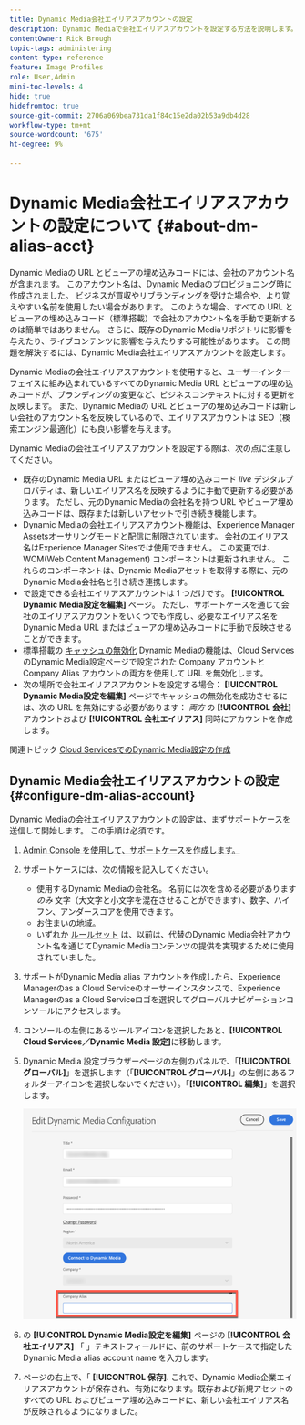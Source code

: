 ```yaml
---
title: Dynamic Media会社エイリアスアカウントの設定
description: Dynamic Mediaで会社エイリアスアカウントを設定する方法を説明します。
contentOwner: Rick Brough
topic-tags: administering
content-type: reference
feature: Image Profiles
role: User,Admin
mini-toc-levels: 4
hide: true
hidefromtoc: true
source-git-commit: 2706a069bea731da1f84c15e2da02b53a9db4d28
workflow-type: tm+mt
source-wordcount: '675'
ht-degree: 9%

---
```


# Dynamic Media会社エイリアスアカウントの設定について {#about-dm-alias-acct}

Dynamic Mediaの URL とビューアの埋め込みコードには、会社のアカウント名が含まれます。 このアカウント名は、Dynamic Mediaのプロビジョニング時に作成されました。 ビジネスが買収やリブランディングを受けた場合や、より覚えやすい名前を使用したい場合があります。 このような場合、すべての URL とビューアの埋め込みコード（標準搭載）で会社のアカウント名を手動で更新するのは簡単ではありません。 さらに、既存のDynamic Mediaリポジトリに影響を与えたり、ライブコンテンツに影響を与えたりする可能性があります。 この問題を解決するには、Dynamic Media会社エイリアスアカウントを設定します。

Dynamic Mediaの会社エイリアスアカウントを使用すると、ユーザーインターフェイスに組み込まれているすべてのDynamic Media URL とビューアの埋め込みコードが、ブランディングの変更など、ビジネスコンテキストに対する更新を反映します。 また、Dynamic Mediaの URL とビューアの埋め込みコードは新しい会社のアカウント名を反映しているので、エイリアスアカウントは SEO（検索エンジン最適化）にも良い影響を与えます。

Dynamic Mediaの会社エイリアスアカウントを設定する際は、次の点に注意してください。

* 既存のDynamic Media URL またはビューア埋め込みコード *live* デジタルプロパティは、新しいエイリアス名を反映するように手動で更新する必要があります。 ただし、元のDynamic Mediaの会社名を持つ URL やビューア埋め込みコードは、既存または新しいアセットで引き続き機能します。
* Dynamic Mediaの会社エイリアスアカウント機能は、Experience Manager Assetsオーサリングモードと配信に制限されています。 会社のエイリアス名はExperience Manager Sitesでは使用できません。 この変更では、WCM(Web Content Management) コンポーネントは更新されません。 これらのコンポーネントは、Dynamic Mediaアセットを取得する際に、元のDynamic Media会社名と引き続き連携します。
* で設定できる会社エイリアスアカウントは 1 つだけです。 **[!UICONTROL Dynamic Media設定を編集]** ページ。 ただし、サポートケースを通じて会社のエイリアスアカウントをいくつでも作成し、必要なエイリアス名をDynamic Media URL またはビューアの埋め込みコードに手動で反映させることができます。
* 標準搭載の [キャッシュの無効化](/help/assets/invalidate-cdn-cache-dynamic-media.md) Dynamic Mediaの機能は、Cloud ServicesのDynamic Media設定ページで設定された Company アカウントと Company Alias アカウントの両方を使用して URL を無効化します。
* 次の場所で会社エイリアスアカウントを設定する場合： **[!UICONTROL Dynamic Media設定を編集]** ページでキャッシュの無効化を成功させるには、次の URL を無効にする必要があります： *両方* の **[!UICONTROL 会社]** アカウントおよび **[!UICONTROL 会社エイリアス]** 同時にアカウントを作成します。

関連トピック [Cloud ServicesでのDynamic Media設定の作成](/help/assets/config-dms7.md#configuring-dynamic-media-cloud-services)

## Dynamic Media会社エイリアスアカウントの設定 {#configure-dm-alias-account}

Dynamic Mediaの会社エイリアスアカウントの設定は、まずサポートケースを送信して開始します。 この手順は必須です。

1. [Admin Console を使用して、サポートケースを作成します。](https://helpx.adobe.com/jp/enterprise/using/support-for-experience-cloud.html)
1. サポートケースには、次の情報を記入してください。

   * 使用するDynamic Mediaの会社名。 名前には次を含める必要があります *のみ* 文字（大文字と小文字を混在させることができます）、数字、ハイフン、アンダースコアを使用できます。
   * お住まいの地域。
   * いずれか [ルールセット](/help/assets/using-rulesets-to-transform-urls.md) は、以前は、代替のDynamic Media会社アカウント名を通じてDynamic Mediaコンテンツの提供を実現するために使用されていました。

1. サポートがDynamic Media alias アカウントを作成したら、Experience Managerのas a Cloud Serviceのオーサーインスタンスで、Experience Managerのas a Cloud Serviceロゴを選択してグローバルナビゲーションコンソールにアクセスします。
1. コンソールの左側にあるツールアイコンを選択したあと、**[!UICONTROL Cloud Services／Dynamic Media 設定]**&#x200B;に移動します。
1. Dynamic Media 設定ブラウザーページの左側のパネルで、「**[!UICONTROL グローバル]**」を選択します（「**[!UICONTROL グローバル]**」の左側にあるフォルダーアイコンを選択しないでください）。「**[!UICONTROL 編集]**」を選択します。

   ![「Dynamic Media Company Alias 」テキストフィールド](/help/assets/assets-dm/dm-company-alias.png)

1. の **[!UICONTROL Dynamic Media設定を編集]** ページの **[!UICONTROL 会社エイリアス]** 「 」テキストフィールドに、前のサポートケースで指定したDynamic Media alias account name を入力します。
1. ページの右上で、「 **[!UICONTROL 保存]**.
これで、Dynamic Media企業エイリアスアカウントが保存され、有効になります。既存および新規アセットのすべての URL およびビューア埋め込みコードに、新しい会社エイリアス名が反映されるようになりました。